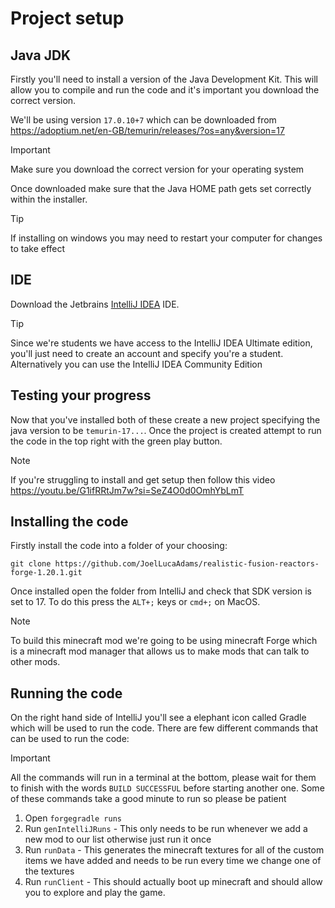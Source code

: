 # Project setup

## Java JDK
Firstly you'll need to install a version of the Java Development Kit. This will allow you to compile and run the code and it's important you download the correct version.

We'll be using version `17.0.10+7` which can be downloaded from https://adoptium.net/en-GB/temurin/releases/?os=any&version=17

> [!IMPORTANT]
> Make sure you download the correct version for your operating system

Once downloaded make sure that the Java HOME path gets set correctly within the installer. 

> [!TIP]
> If installing on windows you may need to restart your computer for changes to take effect

## IDE
Download the Jetbrains [IntelliJ IDEA](https://www.jetbrains.com/idea/download/) IDE. 

> [!TIP]
> Since we're students we have access to the IntelliJ IDEA Ultimate edition, you'll just need to create an account and specify you're a student. Alternatively you can use the IntelliJ IDEA Community Edition

## Testing your progress
Now that you've installed both of these create a new project specifying the java version to be `temurin-17...`. Once the project is created attempt to run the code in the top right with the green play button.

> [!NOTE]
> If you're struggling to install and get setup then follow this video https://youtu.be/G1ifRRtJm7w?si=SeZ4O0d0OmhYbLmT


## Installing the code
Firstly install the code into a folder of your choosing:

`git clone https://github.com/JoelLucaAdams/realistic-fusion-reactors-forge-1.20.1.git`

Once installed open the folder from IntelliJ and check that SDK version is set to 17. To do this press the `ALT+;` keys or `cmd+;` on MacOS.

>[!NOTE]
> To build this minecraft mod we're going to be using minecraft Forge which is a minecraft mod manager that allows us to make mods that can talk to other mods. 

## Running the code
On the right hand side of IntelliJ you'll see a elephant icon called Gradle which will be used to run the code. There are few different commands that can be used to run the code:

> [!IMPORTANT]
> All the commands will run in a terminal at the bottom, please wait for them to finish with the words `BUILD SUCCESSFUL` before starting another one. Some of these commands take a good minute to run so please be patient

1. Open `forgegradle runs`
2. Run `genIntelliJRuns` - This only needs to be run whenever we add a new mod to our list otherwise just run it once
3. Run `runData` - This generates the minecraft textures for all of the custom items we have added and needs to be run every time we change one of the textures
4. Run `runClient` - This should actually boot up minecraft and should allow you to explore and play the game.
